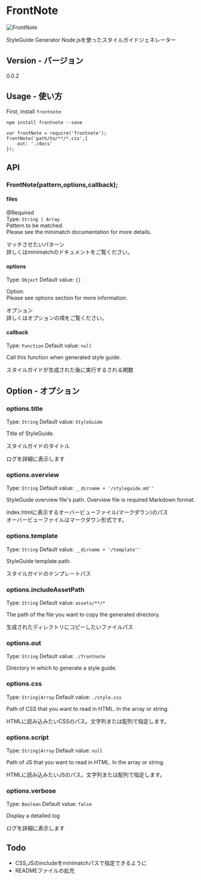 # FrontNote

![FrontNote](http://frontainer.com/images/frontnote.png)

StyleGuide Generator
Node.jsを使ったスタイルガイドジェネレーター

## Version - バージョン
0.0.2

## Usage - 使い方

First, install `frontnote`:

```shell
npm install frontnote --save
```

```shell
var frontNote = require('frontnote');
frontNote('path/to/**/*.css',{
	out: './docs'
});
```

## API

### FrontNote(pattern,options,callback);

#### files
@Required  
Type: `String | Array`  
Pattern to be matched.  
Please see the minimatch documentation for more details.

マッチさせたいパターン  
詳しくはminimatchのドキュメントをご覧ください。

#### options
Type: `Object`
Default value: `{}`

Option.  
Please see options section for more information.

オプション  
詳しくはオプションの項をご覧ください。

#### callback
Type: `Function`
Default value: `null`

Call this function when generated style guide.

スタイルガイドが生成された後に実行するされる関数

## Option - オプション

### options.title
Type: `String`
Default value: `StyleGuide`

Title of StyleGuide.

スタイルガイドのタイトル

ログを詳細に表示します

### options.overview
Type: `String`
Default value: `__dirname + '/styleguide.md''`

StyleGuide overview file's path.
Overview file is required Markdown format.  

index.htmlに表示するオーバービューファイル(マークダウン)のパス  
オーバービューファイルはマークダウン形式です。

### options.template
Type: `String`
Default value: `__dirname + '/template''`

StyleGuide template path.  

スタイルガイドのテンプレートパス

### options.includeAssetPath
Type: `String`
Default value: `assets/**/*`

The path of the file you want to copy the generated directory.

生成されたディレクトリにコピーしたいファイルパス

### options.out
Type: `String`
Default value: `./frontnote`

Directory in which to generate a style guide.

### options.css
Type: `String|Array`
Default value: `./style.css`

Path of CSS that you want to read in HTML. In the array or string.

HTMLに読み込みたいCSSのパス。文字列または配列で指定します。

### options.script
Type: `String|Array`
Default value: `null`

Path of JS that you want to read in HTML. In the array or string.

HTMLに読み込みたいJSのパス。文字列または配列で指定します。

### options.verbose
Type: `Boolean`
Default value: `false`

Display a detailed log

ログを詳細に表示します



## Todo

* CSS,JSのincludeをminimatchパスで指定できるように
* READMEファイルの拡充
